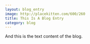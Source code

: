 ```yaml
---
layout: blog_entry
image: http://placekitten.com/600/260
title: This Is A Blog Entry
category: blog
---
```

And this is the text content of the blog.
